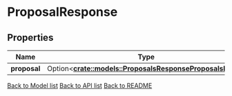# ProposalResponse

## Properties

Name | Type | Description | Notes
------------ | ------------- | ------------- | -------------
**proposal** | Option<[**crate::models::ProposalsResponseProposalsInner**](Proposals_response_proposals_inner.md)> |  | [optional]

[Back to Model list](../README.md#documentation-for-models) [Back to API list](../README.md#documentation-for-api-endpoints) [Back to README](../README.md)


